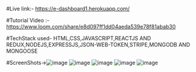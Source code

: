 #Live link:-
https://e-dashboard1.herokuapp.com/

#Tutorial Video :-
https://www.loom.com/share/e8d097ff1dd04aeda539e78f81abab30

#TechStack used- HTML,CSS,JAVASCRIPT,REACTJS AND REDUX,NODEJS,EXPRESSJS,JSON-WEB-TOKEN,STRIPE,MONGODB AND MONGOOSE 

#ScreenShots->![image](https://user-images.githubusercontent.com/108413276/184545968-8d89e977-335f-48e2-ac35-174026f778fc.png)
![image](https://user-images.githubusercontent.com/108413276/184545980-db3755f5-52cd-4d2b-9e73-8580aaba4fbd.png)
![image](https://user-images.githubusercontent.com/108413276/184545993-d4c12364-f148-42ed-b1bf-12f0a52493e9.png)
![image](https://user-images.githubusercontent.com/108413276/184545996-57590d70-a0e6-42b4-adb3-4504302402e0.png)
![image](https://user-images.githubusercontent.com/108413276/184546004-c703579d-ca96-4a53-be55-cda7a4641814.png)

